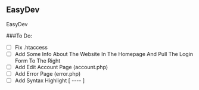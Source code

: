 ## EasyDev
EasyDev


###To Do:
- [ ] Fix .htaccess
- [ ] Add Some Info About The Website In The Homepage And Pull The Login Form To The Right
- [ ] Add Edit Account Page (account.php)
- [ ] Add Error Page (error.php)
- [ ] Add Syntax Highlight
[ ---- ]
